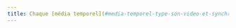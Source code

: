 ```yaml
---
title: Chaque [média temporel](#media-temporel-type-son-video-et-synchronise) est-il clairement identifiable (hors cas particuliers) ?
---
```

